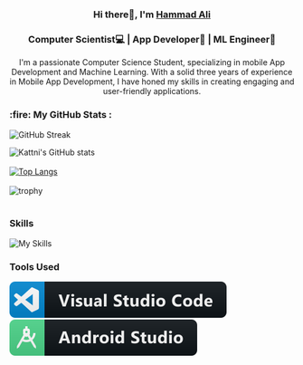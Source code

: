 <h3 align="center">
  Hi there👋, I'm <a href="https://github.com/hammadalive7" >Hammad Ali</a>
</h3>
<h3 align="center">
Computer Scientist💻 | App Developer📱 | ML Engineer🤖
</h4> 

<!--
**hammadalive7/hammadalive7** is a ✨ _special_ ✨ repository because its `README.md` (this file) appears on your GitHub profile.

Here are some ideas to get you started:

- 🔭 I’m currently working on ...
- 🌱 I’m currently learning ...
- 👯 I’m looking to collaborate on ...
- 🤔 I’m looking for help with ...
- 💬 Ask me about ...
- 📫 How to reach me: ...
- 😄 Pronouns: ...
- ⚡ Fun fact: ...
-->

<p align="center">I'm a passionate Computer Science Student, specializing in mobile App Development and Machine Learning. With a solid three years of experience in Mobile App Development, I have honed my skills in creating engaging and user-friendly applications.</p>


<h3>:fire: My GitHub Stats :</h3>

![GitHub Streak](https://github-readme-streak-stats.herokuapp.com?user=hammadalive7&theme=cobalt&date_format=j%20M%5B%20Y%5D&background=000000&border=7536B2&stroke=9243DD&ring=89502D&fire=FF9554&currStreakNum=D280FF&sideNums=BC52FF&currStreakLabel=64EAE2&sideLabels=48A8A2&dates=A42EE5)<div class="open_grepper_editor" title="Edit & Save To Grepper">
![Kattni's GitHub stats](https://github-readme-stats.vercel.app/api?username=hammadalive7&theme=tokyonight&show_icons=true)<br><br>
[![Top Langs](https://github-readme-stats.vercel.app/api/top-langs/?username=hammadalive7&theme=github_dark)](https://github.com/anuraghazra/github-readme-stats)
<br><br>
![trophy](https://github-profile-trophy.vercel.app/?username=hammadalive7&theme=onedark)<div class="open_grepper_editor" title="Edit & Save To Grepper"></div>
<br>

<h3>Skills</h3>
  
![My Skills](https://skillicons.dev/icons?i=flutter,dart,firebase,github,git,c,py,html,css,js,androidstudio)

<h3>Tools Used</h3>

<p >
<a>
    <img src="https://github.com/MikeCodesDotNET/ColoredBadges/blob/master/svg/dev/tools/visualstudio_code.svg" alt="example badge" style="vertical-align:top margin:6px 4px">
  </a>
  <a>
    <img src="https://github.com/MikeCodesDotNET/ColoredBadges/blob/master/svg/dev/tools/android_studio.svg" alt="example badge" style="vertical-align:top margin:6px 4px">
  </a>
  </p>
  
 

